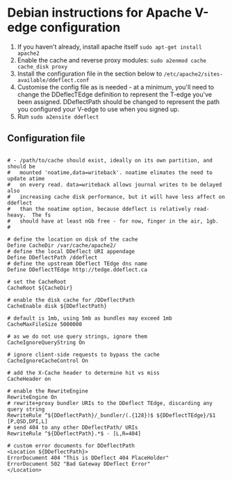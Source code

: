 Debian instructions for Apache V-edge configuration
========

1. If you haven't already, install apache itself `sudo apt-get install apache2`
2. Enable the cache and reverse proxy modules: `sudo a2enmod cache cache_disk proxy`
3. Install the configuration file in the section below to `/etc/apache2/sites-available/ddeflect.conf`
4. Customise the config file as is needed - at a minimum, you'll need to change the DDeflecTEdge definition to represent the T-edge you've been assigned. DDeflectPath should be changed to represent the path you configured your V-edge to use when you signed up.
5. Run `sudo a2ensite ddeflect`


Configuration file
--------
```

# - /path/to/cache should exist, ideally on its own partition, and should be
#   mounted 'noatime,data=writeback'. noatime elimates the need to update atime
#   on every read. data=writeback allows journal writes to be delayed also
#   increasing cache disk performance, but it will have less affect on ddeflect
#   than the noatime option, because ddeflect is relatively read-heavy.  The fs
#   should have at least nGb free - for now, finger in the air, 1gb.
#

# define the location on disk of the cache
Define CacheDir /var/cache/apache2/
# define the local DDeflect URI appendage
Define DDeflectPath /ddeflect
# define the upstream DDeflect TEdge dns name
Define DDeflectTEdge http://tedge.ddeflect.ca

# set the CacheRoot
CacheRoot ${CacheDir}

# enable the disk cache for /DDeflectPath
CacheEnable disk ${DDeflectPath}

# default is 1mb, using 5mb as bundles may exceed 1mb
CacheMaxFileSize 5000000

# as we do not use query strings, ignore them
CacheIgnoreQueryString On

# ignore client-side requests to bypass the cache
CacheIgnoreCacheControl On

# add the X-Cache header to determine hit vs miss
CacheHeader on

# enable the RewriteEngine
RewriteEngine On
# rewrite+proxy bundler URIs to the DDeflect TEdge, discarding any query string
RewriteRule ^${DDeflectPath}/_bundler/(.{128})$ ${DDeflectTEdge}/$1 [P,QSD,DPI,L]
# send 404 to any other DDeflectPath/ URIs
RewriteRule ^${DDeflectPath}.*$ - [L,R=404]

# custom error documents for DDeflectPath
<Location ${DDeflectPath}>
ErrorDocument 404 "This is DDeflect 404 PlaceHolder"
ErrorDocument 502 "Bad Gateway DDeflect Error"
</Location>
```
